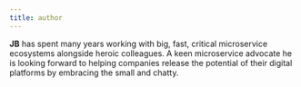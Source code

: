 ```yaml
---
title: author
---
```


**JB** has spent many years working with big, fast, critical microservice ecosystems alongside heroic colleagues. A keen microservice advocate he is looking forward to helping companies release the potential of their digital platforms by embracing the small and chatty.